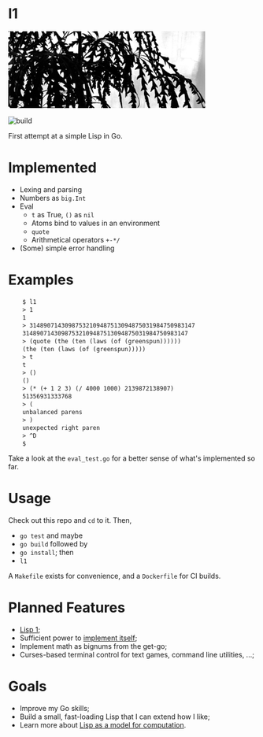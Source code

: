 # l1

<img src="/l1.jpg" width="400">

![build](https://github.com/eigenhombre/l1/actions/workflows/build.yml/badge.svg)

First attempt at a simple Lisp in Go.

# Implemented
- Lexing and parsing
- Numbers as `big.Int`
- Eval
  - `t` as True, `()` as `nil`
  - Atoms bind to values in an environment
  - `quote`
  - Arithmetical operators `+-*/`
- (Some) simple error handling

# Examples

        $ l1
        > 1
        1
        > 31489071430987532109487513094875031984750983147
        31489071430987532109487513094875031984750983147
        > (quote (the (ten (laws (of (greenspun))))))
        (the (ten (laws (of (greenspun)))))
        > t
        t
        > ()
        ()
        > (* (+ 1 2 3) (/ 4000 1000) 2139872138907)
        51356931333768
        > (
        unbalanced parens
        > )
        unexpected right paren
        > ^D
        $

Take a look at the `eval_test.go` for a better sense of what's implemented so far.

# Usage

Check out this repo and `cd` to it. Then,

- `go test` and maybe 
- `go build` followed by
- `go install`; then
- `l1`

A `Makefile` exists for convenience, and a `Dockerfile` for CI builds.

# Planned Features

- [Lisp 1](https://en.wikipedia.org/wiki/Common_Lisp#The_function_namespace);
- Sufficient power to [implement itself](http://www.paulgraham.com/rootsoflisp.html);
- Implement math as bignums from the get-go;
- Curses-based terminal control for text games, command line utilities, ...;

# Goals

- Improve my Go skills;
- Build a small, fast-loading Lisp that I can extend how I like;
- Learn more about [Lisp as a model for computation](http://www.paulgraham.com/rootsoflisp.html).

